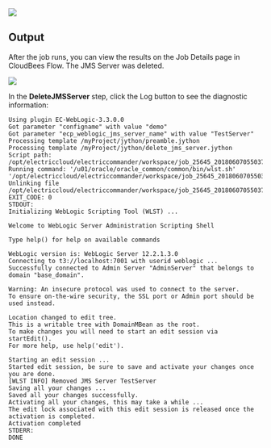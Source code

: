<img src="../../plugins/EC-WebLogic/images/DeleteJMSServer/Form.png" />

## Output

After the job runs, you can view the results on the Job Details page in CloudBees Flow. The JMS Server was deleted.

<img src="../../plugins/EC-WebLogic/images/DeleteJMSServer/Summary.png" />

In the <b>DeleteJMSServer</b> step, click the Log button to see the diagnostic information:

    Using plugin EC-WebLogic-3.3.0.0
    Got parameter "configname" with value "demo"
    Got parameter "ecp_weblogic_jms_server_name" with value "TestServer"
    Processing template /myProject/jython/preamble.jython
    Processing template /myProject/jython/delete_jms_server.jython
    Script path: /opt/electriccloud/electriccommander/workspace/job_25645_20180607055037/exec_330800760610238.jython
    Running command: '/u01/oracle/oracle_common/common/bin/wlst.sh' '/opt/electriccloud/electriccommander/workspace/job_25645_20180607055037/exec_330800760610238.jython'
    Unlinking file /opt/electriccloud/electriccommander/workspace/job_25645_20180607055037/exec_330800760610238.jython
    EXIT_CODE: 0
    STDOUT:
    Initializing WebLogic Scripting Tool (WLST) ...

    Welcome to WebLogic Server Administration Scripting Shell

    Type help() for help on available commands

    WebLogic version is: WebLogic Server 12.2.1.3.0
    Connecting to t3://localhost:7001 with userid weblogic ...
    Successfully connected to Admin Server "AdminServer" that belongs to domain "base_domain".

    Warning: An insecure protocol was used to connect to the server.
    To ensure on-the-wire security, the SSL port or Admin port should be used instead.

    Location changed to edit tree.
    This is a writable tree with DomainMBean as the root.
    To make changes you will need to start an edit session via startEdit().
    For more help, use help('edit').

    Starting an edit session ...
    Started edit session, be sure to save and activate your changes once you are done.
    [WLST INFO] Removed JMS Server TestServer
    Saving all your changes ...
    Saved all your changes successfully.
    Activating all your changes, this may take a while ...
    The edit lock associated with this edit session is released once the activation is completed.
    Activation completed
    STDERR:
    DONE
